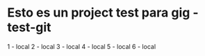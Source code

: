 # Esto es un project test para gig - test-git
1 - local
2 - local
3 - local
4 - local
5 - local
6 - local